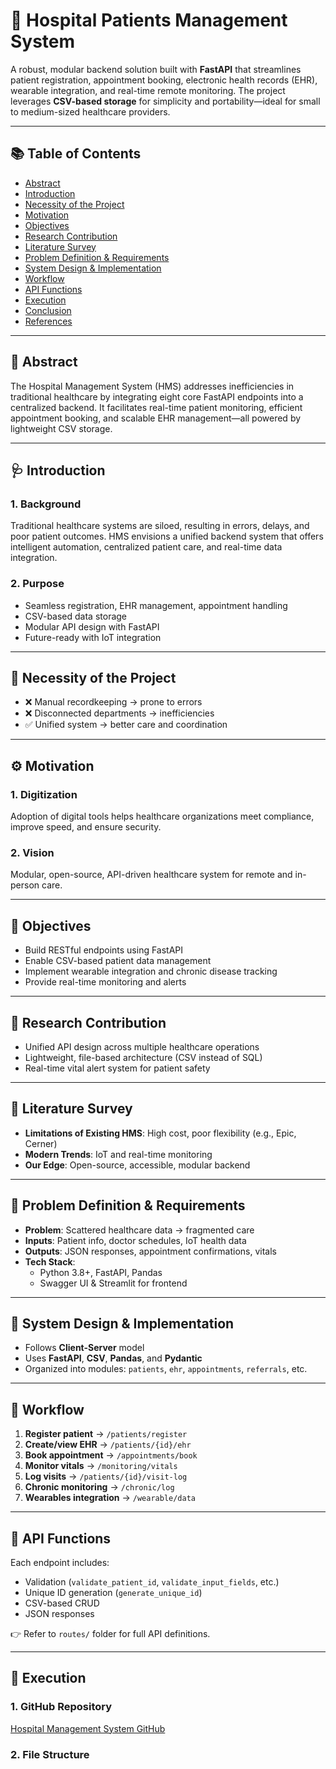 # 🏥 Hospital Patients Management System

A robust, modular backend solution built with **FastAPI** that streamlines patient registration, appointment booking, electronic health records (EHR), wearable integration, and real-time remote monitoring. The project leverages **CSV-based storage** for simplicity and portability—ideal for small to medium-sized healthcare providers.

---

## 📚 Table of Contents

- [Abstract](#abstract)
- [Introduction](#introduction)
- [Necessity of the Project](#necessity-of-the-project)
- [Motivation](#motivation)
- [Objectives](#objectives)
- [Research Contribution](#research-contribution)
- [Literature Survey](#literature-survey)
- [Problem Definition & Requirements](#problem-definition--requirements)
- [System Design & Implementation](#system-design--implementation)
- [Workflow](#workflow)
- [API Functions](#api-functions)
- [Execution](#execution)
- [Conclusion](#conclusion)
- [References](#references)

---

## 🧠 Abstract

The Hospital Management System (HMS) addresses inefficiencies in traditional healthcare by integrating eight core FastAPI endpoints into a centralized backend. It facilitates real-time patient monitoring, efficient appointment booking, and scalable EHR management—all powered by lightweight CSV storage.

---

## 🩺 Introduction

### 1. Background

Traditional healthcare systems are siloed, resulting in errors, delays, and poor patient outcomes. HMS envisions a unified backend system that offers intelligent automation, centralized patient care, and real-time data integration.

### 2. Purpose

- Seamless registration, EHR management, appointment handling
- CSV-based data storage
- Modular API design with FastAPI
- Future-ready with IoT integration

---

## 🚨 Necessity of the Project

- ❌ Manual recordkeeping → prone to errors
- ❌ Disconnected departments → inefficiencies
- ✅ Unified system → better care and coordination

---

## ⚙️ Motivation

### 1. Digitization
Adoption of digital tools helps healthcare organizations meet compliance, improve speed, and ensure security.

### 2. Vision
Modular, open-source, API-driven healthcare system for remote and in-person care.

---

## 🎯 Objectives

- Build RESTful endpoints using FastAPI
- Enable CSV-based patient data management
- Implement wearable integration and chronic disease tracking
- Provide real-time monitoring and alerts

---

## 🧪 Research Contribution

- Unified API design across multiple healthcare operations
- Lightweight, file-based architecture (CSV instead of SQL)
- Real-time vital alert system for patient safety

---

## 📖 Literature Survey

- **Limitations of Existing HMS**: High cost, poor flexibility (e.g., Epic, Cerner)
- **Modern Trends**: IoT and real-time monitoring
- **Our Edge**: Open-source, accessible, modular backend

---

## 📝 Problem Definition & Requirements

- **Problem**: Scattered healthcare data → fragmented care
- **Inputs**: Patient info, doctor schedules, IoT health data
- **Outputs**: JSON responses, appointment confirmations, vitals
- **Tech Stack**:
  - Python 3.8+, FastAPI, Pandas
  - Swagger UI & Streamlit for frontend

---

## 🧰 System Design & Implementation

- Follows **Client-Server** model
- Uses **FastAPI**, **CSV**, **Pandas**, and **Pydantic**
- Organized into modules: `patients`, `ehr`, `appointments`, `referrals`, etc.

---

## 🔄 Workflow

1. **Register patient** → `/patients/register`
2. **Create/view EHR** → `/patients/{id}/ehr`
3. **Book appointment** → `/appointments/book`
4. **Monitor vitals** → `/monitoring/vitals`
5. **Log visits** → `/patients/{id}/visit-log`
6. **Chronic monitoring** → `/chronic/log`
7. **Wearables integration** → `/wearable/data`

---

## 🔌 API Functions

Each endpoint includes:
- Validation (`validate_patient_id`, `validate_input_fields`, etc.)
- Unique ID generation (`generate_unique_id`)
- CSV-based CRUD
- JSON responses

👉 Refer to `routes/` folder for full API definitions.

---

## 🏁 Execution

### 1. GitHub Repository  
[Hospital Management System GitHub](https://github.com/mohiava/Hospital-Patients-management-systems-.git)

### 2. File Structure

